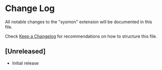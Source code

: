 # Change Log

All notable changes to the "sysmon" extension will be documented in this file.

Check [Keep a Changelog](http://keepachangelog.com/) for recommendations on how to structure this file.

## [Unreleased]

- Initial release